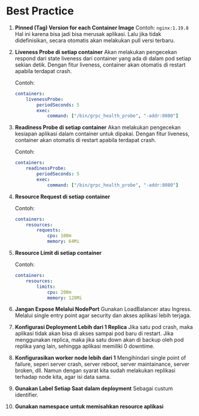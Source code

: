 # Best Practice

1. **Pinned (Tag) Version for each Container Image**
    Contoh: `nginx:1.19.8`
    Hal ini karena bisa jadi bisa merusak aplikasi. Lalu jika tidak didefinisikan, secara otomatis akan melakukan pull versi terbaru.

2. **Liveness Probe di setiap container**
    Akan melakukan pengecekan respond dari state liveness dari container yang ada di dalam pod setiap sekian detik. Dengan fitur liveness, container akan otomatis di restart apabila terdapat crash.
    
    Contoh:
    ```yaml
    containers:
        livenessProbe:
            periodSeconds: 5
            exec:
                command: ["/bin/grpc_health_probe", "-addr:8080"]
    ```

3. **Readiness Probe di setiap container**
    Akan melakukan pengecekan kesiapan aplikasi dalam container untuk dipakai. Dengan fitur liveness, container akan otomatis di restart apabila terdapat crash.

    Contoh:
    ```yaml
    containers:
        readinessProbe:
            periodSeconds: 5
            exec:
                command: ["/bin/grpc_health_probe", "-addr:8080"]
    ```

4. **Resource Request di setiap container**

    Contoh:
    ```yaml
    containers:
        resources:
            requests:
                cpu: 100m
                memory: 64Mi         
    ```

5. **Resource Limit di setiap container**

    Contoh:
    ```yaml
    containers:
        resources:
            limits:
                cpu: 200m
                memory: 128Mi         
    ```
6. **Jangan Expose Melalui NodePort**
    Gunakan LoadBalancer atau Ingress. Melalui single entry point agar security dan akses aplikasi lebih terjaga.

7. **Konfigurasi Deployment Lebih dari 1 Replica**
    Jika satu pod crash, maka aplikasi tidak akan bisa di akses sampai pod baru di restart. Jika menggunakan replica, maka jika satu down akan di backup oleh pod replika yang lain, sehingga aplikasi memiliki 0 downtime.

8. **Konfigurasikan worker node lebih dari 1**
    Mengihindari single point of failure, seperi server crash, server reboot, server maintainance, server broken, dll. Namun dengan syarat kita sudah melakukan replikasi terhadap node kita, agar isi data sama.

9. **Gunakan Label Setiap Saat dalam deployment**
    Sebagai custum identifier.

10. **Gunakan namespace untuk memisahkan resource aplikasi**

